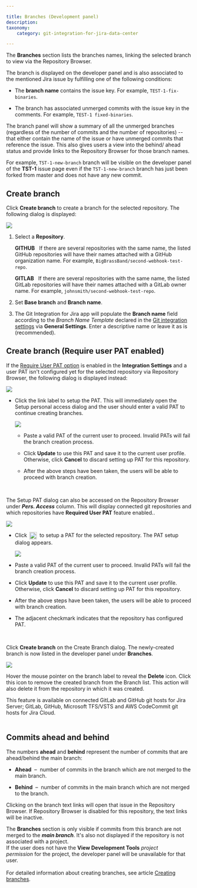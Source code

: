 ```yaml
---

title: Branches (Development panel)
description:
taxonomy:
    category: git-integration-for-jira-data-center

---
```


The **Branches** section lists the branches names, linking the selected branch to view via the Repository Browser.

The branch is displayed on the developer panel and is also associated to the mentioned Jira issue by fulfilling one of the following conditions:

*   The **branch name** contains the issue key. For example, `TEST-1-fix-binaries`.

*   The branch has associated unmerged commits with the issue key in the comments. For example, `TEST-1 fixed-binaries`.


The branch panel will show a summary of all the unmerged branches (regardless of the number of commits and the number of repositories) -- that either contain the name of the issue or have unmerged commits that reference the issue. This also gives users a view into the behind/ ahead status and provide links to the Repository Browser for those branch names.

<div class="bbb-callout bbb--info">
    <div class="irow">
    <div class="ilogobox">
        <span class="logoimg"></span>
    </div>
    <div class="imsgbox">
        For example, <code>TST-1-new-branch</code> branch will be visible on the developer panel of the <b>TST-1</b> issue page even if the <code>TST-1-new-branch</code> branch has just been forked from master and does not have any new commit.
    </div>
    </div>
</div>

## Create branch

Click **Create branch** to create a branch for the selected repository. The following dialog is displayed:

![](https://bigbrassband.atlassian.net/wiki/download/thumbnails/1930399090/dev-panel-create-branch-dlg(c).png?version=1&modificationDate=1630642920515&cacheVersion=1&api=v2&width=544&height=272)

1.  Select a **Repository**.<br>
    
    **GITHUB** &nbsp; If there are several repositories with the same name, the listed GitHub repositories will have their names attached with a GitHub organization name. For example, `BigBrassBand/second-webhook-test-repo`.<br>

    **GITLAB** &nbsp; If there are several repositories with the same name, the listed GitLab repositories will have their names attached with a GitLab owner name. For example, `johnsmith/second-webhook-test-repo`.

2.  Set **Base branch** and **Branch name**.

3.  The Git Integration for Jira app will populate the **Branch name** field according to the _Branch Name Template_ declared in the [Git integration settings](/git-integration-for-jira-self-managed/git-integration-features/) via **General Settings**. Enter a descriptive name or leave it as is (recommended).

## Create branch (Require user PAT enabled)

If the [Require User PAT option](/git-integration-for-jira-self-managed/require-personal-access-tokens-for-user-actions-create-branch-pull-request/) is enabled in the **Integration Settings** and a user PAT isn't configured yet for the selected repository via Repository Browser, the following dialog is displayed instead:

![](https://bigbrassband.atlassian.net/wiki/download/thumbnails/1930399090/gitserver-create-branch-req-user-pat-enabled.png?version=3&modificationDate=1630669620374&cacheVersion=1&api=v2&width=550&height=276)

*   Click the link label to setup the PAT. This will immediately open the Setup personal access dialog and the user should enter a valid PAT to continue creating branches.

    ![](https://bigbrassband.atlassian.net/wiki/download/thumbnails/1930399090/gitserver-setup-your-user-pat-dlg-new(c).png?version=1&modificationDate=1630668474897&cacheVersion=1&api=v2&width=578&height=318)

    *   Paste a valid PAT of the current user to proceed. Invalid PATs will fail the branch creation process.

    *   Click **Update** to use this PAT and save it to the current user profile. Otherwise, click **Cancel** to discard setting up PAT for this repository.

    *   After the above steps have been taken, the users will be able to proceed with branch creation.

<br>

The Setup PAT dialog can also be accessed on the Repository Browser under _**Pers. Access**_ column. This will display connected git repositories and which repositories have **Required User PAT** feature enabled..

![](https://bigbrassband.atlassian.net/wiki/download/thumbnails/1930399090/gitserver-repo-browser-setup-pat-highlight.png?version=1&modificationDate=1630669274634&cacheVersion=1&api=v2&width=680&height=381)

*   Click <img  src='/wp-content/uploads/gij-edit-icon-dark.png'  style='vertical-align: middle; margin: 0 3px' width=20 height=20> to setup a PAT for the selected repository. The PAT setup dialog appears.

    ![](https://bigbrassband.atlassian.net/wiki/download/thumbnails/1930399090/gitserver-setup-your-user-pat-dlg-new(c).png?version=1&modificationDate=1630668474897&cacheVersion=1&api=v2&width=544&height=300)
*   Paste a valid PAT of the current user to proceed. Invalid PATs will fail the branch creation process.

*   Click **Update** to use this PAT and save it to the current user profile. Otherwise, click **Cancel** to discard setting up PAT for this repository.

*   After the above steps have been taken, the users will be able to proceed with branch creation.

*   The adjacent checkmark indicates that the repository has configured PAT.

<br>

Click **Create branch** on the Create Branch dialog. The newly-created branch is now listed in the developer panel under **Branches**.

![](https://bigbrassband.atlassian.net/wiki/download/thumbnails/1930399090/dev-panel-delete-branch-on-hover.png?version=1&modificationDate=1630642921461&cacheVersion=1&api=v2&width=319&height=157)

Hover the mouse pointer on the branch label to reveal the **Delete** icon. Click this icon to remove the created branch from the Branch list. This action will also delete it from the repository in which it was created.

<div class="bbb-callout bbb--info">
    <div class="irow">
    <div class="ilogobox">
        <span class="logoimg"></span>
    </div>
    <div class="imsgbox">
        This feature is available on connected GitLab and GitHub git hosts for Jira Server; GitLab, GitHub, Microsoft TFS/VSTS and AWS CodeCommit git hosts for Jira Cloud.
    </div>
    </div>
</div>
<br>

## Commits ahead and behind

The numbers **ahead** and **behind** represent the number of commits that are ahead/behind the main branch:

*   **Ahead**  –  number of commits in the branch which are not merged to the main branch.

*   **Behind**  –  number of commits in the main branch which are not merged to the branch.


Clicking on the branch text links will open that issue in the Repository Browser. If Repository Browser is disabled for this repository, the text links will be inactive.

<div class="bbb-callout bbb--note">
    <div class="irow">
    <div class="ilogobox">
        <span class="logoimg"></span>
    </div>
    <div class="imsgbox">
        The <b>Branches</b> section is only visible if commits from this branch are not merged to the <b><i>main branch</i></b>. It's also not displayed if the repository is not associated with a project.
    </div>
    </div>
</div>

<div class="bbb-callout bbb--alert">
    <div class="irow">
    <div class="ilogobox">
        <span class="logoimg"></span>
    </div>
    <div class="imsgbox">
        If the user does not have the <b>View Development Tools</b> <i>project permission</i> for the project, the developer panel will be unavailable for that user.
    </div>
    </div>
</div>
<br>

<div class="bbb-callout bbb--info">
    <div class="irow">
    <div class="ilogobox">
        <span class="logoimg"></span>
    </div>
    <div class="imsgbox">
        For detailed information about creating branches, see article <a href='/git-integration-for-jira-self-managed/Creating-branches/'>Creating branches</a>.
    </div>
    </div>
</div>

